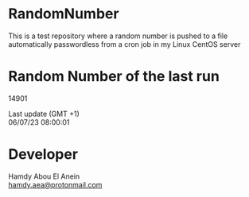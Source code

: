 # RandomNumber    
This is a test repository where a random number is pushed to a file automatically passwordless from a cron job in my Linux CentOS server    
# Random Number of the last run   
14901
      
Last update (GMT +1)    
06/07/23 08:00:01
# Developer    
Hamdy Abou El Anein   
hamdy.aea@protonmail.com
